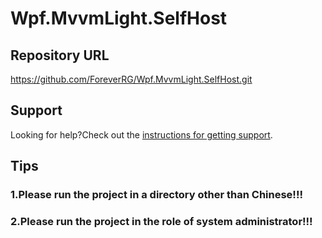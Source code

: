 # Wpf.MvvmLight.SelfHost

## Repository URL
https://github.com/ForeverRG/Wpf.MvvmLight.SelfHost.git

## Support
Looking for help?Check out the [instructions for getting support](https://www.irange.top/2022/10/01/Wpf.MvvmLight.SelfHost%E5%BF%AB%E9%80%9F%E4%B8%8A%E6%89%8B/).

## Tips
### 1.Please run the project in a directory other than Chinese!!!
### 2.Please run the project in the role of system administrator!!!
